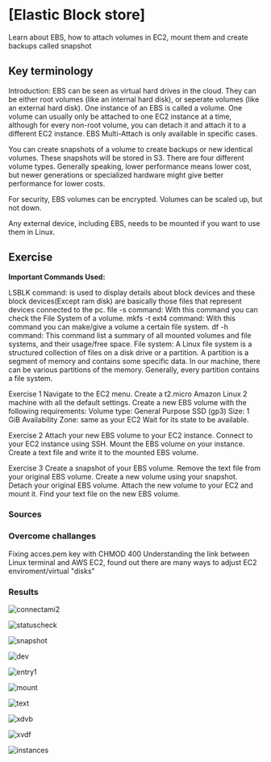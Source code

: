 # [Elastic Block store]

Learn about EBS, how to attach volumes in EC2, mount them and create backups called snapshot

## Key terminology
Introduction:
EBS can be seen as virtual hard drives in the cloud. They can be either root volumes (like an internal hard disk), or seperate volumes (like an external hard disk). One instance of an EBS is called a volume. One volume can usually only be attached to one EC2 instance at a time, although for every non-root volume, you can detach it and attach it to a different EC2 instance. EBS Multi-Attach is only available in specific cases.

You can create snapshots of a volume to create backups or new identical volumes. These snapshots will be stored in S3.
There are four different volume types. Generally speaking, lower performance means lower cost, but newer generations or specialized hardware might give better performance for lower costs.

For security, EBS volumes can be encrypted. Volumes can be scaled up, but not down.

Any external device, including EBS, needs to be mounted if you want to use them in Linux.


## Exercise

**Important Commands Used:**

LSBLK command: is used to display details about block devices and these block devices(Except ram disk) are basically those files that represent devices connected to the pc.
file -s command: With this command you can check the File System of a volume.
mkfs -t ext4 command: With this command you can make/give a volume a certain file system.
df -h command: This command list a summary of all mounted volumes and file systems, and their usage/free space.
File system: A Linux file system is a structured collection of files on a disk drive or a partition. A partition is a segment of memory and contains some specific data. In our machine, there can be various partitions of the memory. Generally, every partition contains a file system.

Exercise 1
Navigate to the EC2 menu.
Create a t2.micro Amazon Linux 2 machine with all the default settings.
Create a new EBS volume with the following requirements:
Volume type: General Purpose SSD (gp3)
Size: 1 GiB
Availability Zone: same as your EC2
Wait for its state to be available.

Exercise 2
Attach your new EBS volume to your EC2 instance.
Connect to your EC2 instance using SSH.
Mount the EBS volume on your instance.
Create a text file and write it to the mounted EBS volume.

Exercise 3
Create a snapshot of your EBS volume.
Remove the text file from your original EBS volume.
Create a new volume using your snapshot.
Detach your original EBS volume.
Attach the new volume to your EC2 and mount it.
Find your text file on the new EBS volume.

### Sources

### Overcome challanges
Fixing acces.pem key with CHMOD 400
Understanding the link between Linux terminal and AWS EC2, found out there are many ways to adjust EC2 enviroment/virtual "disks"

### Results

![connectami2](../00_includes/connect%20ami2aws.png)

![statuscheck](../00_includes/statuscheck.png)

![snapshot](../00_includes/Created%20snapshot.png)

![dev](../00_includes/dev%20entrypoint.png)

![entry1](../00_includes/Entrypoint1.png)

![mount](../00_includes/Mounting.png)

![text](../00_includes/textfile.png)

![xdvb](../00_includes/XDVB1.png)

![xvdf](../00_includes/XVDF.png)

![instances](../00_includes/instances.png)